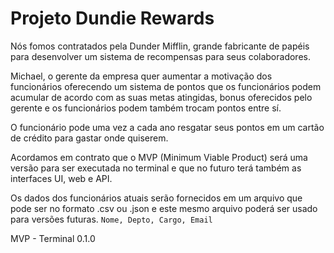<p><h1>Projeto Dundie Rewards</h1>
<p>Nós fomos contratados pela Dunder Mifflin, grande fabricante de papéis para desenvolver um sistema de recompensas para seus colaboradores.
</p>
<p>Michael, o gerente da empresa quer aumentar a motivação dos funcionários oferecendo um sistema de pontos que os funcionários podem acumular de acordo com as suas metas atingidas, bonus oferecidos pelo gerente e os funcionários podem também trocam pontos entre sí.
</p>
<p>O funcionário pode uma vez a cada ano resgatar seus pontos em um cartão de crédito para gastar onde quiserem.
</p>
<p>Acordamos em contrato que o MVP (Minimum Viable Product) será uma versão para ser executada no terminal e que no futuro terá também as interfaces UI, web e API.
</p>
<p>Os dados dos funcionários atuais serão fornecidos em um arquivo que pode ser no formato .csv ou .json e este mesmo arquivo poderá ser usado para versões futuras. <code>Nome, Depto, Cargo, Email</code>
</p>
<p>MVP - Terminal 0.1.0
</p>
